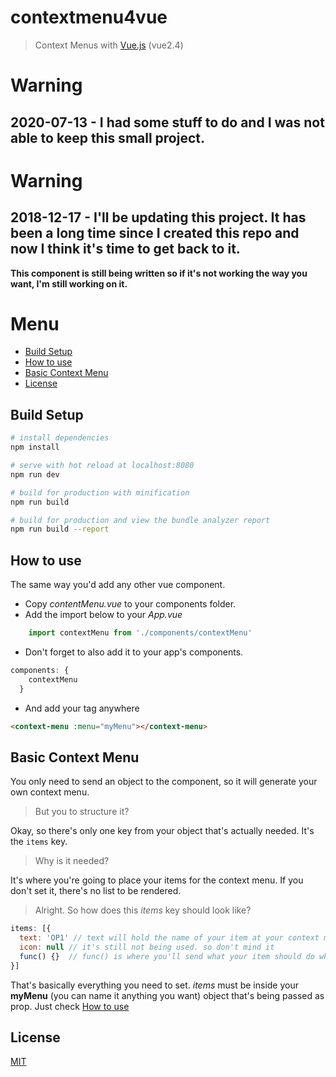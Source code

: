 # contextmenu4vue

> Context Menus with [Vue.js](https://github.com/vuejs/vue) (vue2.4)

# Warning
## 2020-07-13 - I had some stuff to do and I was not able to keep this small project.

# Warning
**2018-12-17 - I'll be updating this project. It has been a long time since I created this repo and now I think it's time to get back to it.**
---
**This component is still being written so if it's not working the way you want, I'm still working on it.**


# Menu
* [Build Setup](#build-setup)
* [How to use](#how-to-use)
* [Basic Context Menu](#basic-context-menu)
* [License](#license)

## Build Setup

``` bash
# install dependencies
npm install

# serve with hot reload at localhost:8080
npm run dev

# build for production with minification
npm run build

# build for production and view the bundle analyzer report
npm run build --report
```
## How to use

The same way you'd add any other vue component.
- Copy *contentMenu.vue* to your components folder.
- Add the import below to your *App.vue*
``` javascript 
    import contextMenu from './components/contextMenu' 
``` 

- Don't forget to also add it to your app's components. 
``` javascript
components: {
    contextMenu
  } 
  ```
- And add your tag anywhere
``` html
<context-menu :menu="myMenu"></context-menu>
```

## Basic Context Menu
You only need to send an object to the component, so it will generate your own context menu.
> But you to structure it?
>
Okay, so there's only one key from your object that's actually needed. It's the ``` items ``` key.
> Why is it needed?
>
It's where you're going to place your items for the context menu. If you don't set it, there's no list to be rendered.
> Alright. So how does this *items* key should look like?
``` javascript
items: [{
  text: 'OP1' // text will hold the name of your item at your context menu.
  icon: null // it's still not being used. so don't mind it
  func() {}  // func() is where you'll send what your item should do when it's clicked
}]
```
That's basically everything you need to set. *items* must be inside your **myMenu** (you can name it anything you want) object that's being passed as prop. Just check [How to use](#how-to-use)


## License

[MIT](http://opensource.org/licenses/MIT)
